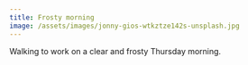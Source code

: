 ```yaml
---
title: Frosty morning
image: /assets/images/jonny-gios-wtkztze142s-unsplash.jpg
---
```

Walking to work on a clear and frosty Thursday morning.
